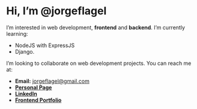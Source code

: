 # Hi, I’m @jorgeflagel
I’m interested in web development, **frontend** and **backend**.
I’m currently learning: 
- NodeJS with ExpressJS 
- Django.

I’m looking to collaborate on web development projects.
You can reach me at: 
- **Email:** jorgeflagel@gmail.com
- **[Personal Page](https://jorgeflagel.vercel.app/)**
- **[LinkedIn](https://www.linkedin.com/in/jorge-e-flagel-b2b372207/)**
- **[Frontend Portfolio](https://www.frontendmentor.io/profile/jorgeflagel/solutions)**

<!---
jorgeflagel/jorgeflagel is a ✨ special ✨ repository because its `README.md` (this file) appears on your GitHub profile.
You can click the Preview link to take a look at your changes.
--->
